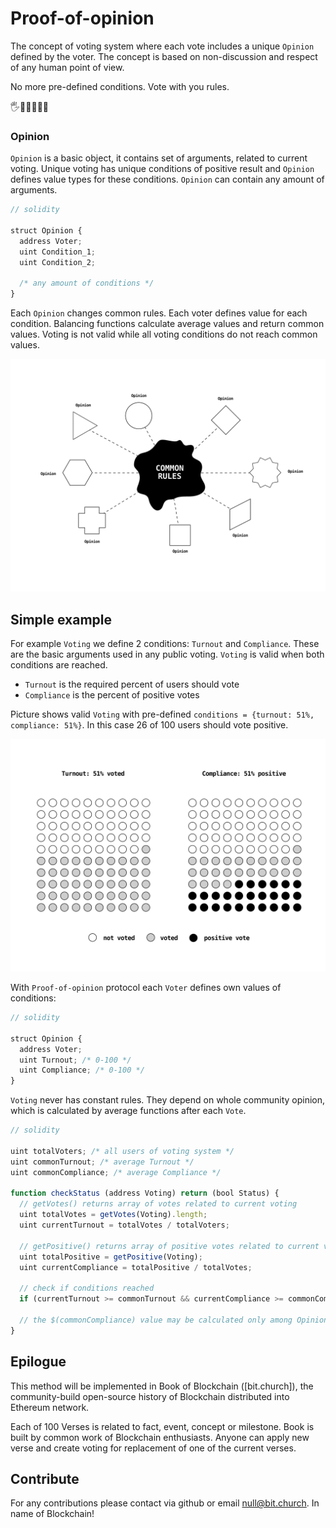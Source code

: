 # Proof-of-opinion

The concept of voting system where each vote includes a unique `Opinion` defined by the voter. The concept is based on non-discussion and respect of any human point of view.

No more pre-defined conditions. Vote with you rules.

🖐🤞🖖🤘🙏🖕

### Opinion

`Opinion` is a basic object, it contains set of arguments, related to current voting. Unique voting has unique conditions of positive result and `Opinion` defines value types for these conditions. `Opinion` can contain any amount of arguments.

```javascript
// solidity

struct Opinion {
  address Voter;
  uint Condition_1;
  uint Condition_2;
  
  /* any amount of conditions */
}
```

Each `Opinion` changes common rules. Each voter defines value for each condition. Balancing functions calculate average values and return common values. Voting is not valid while all voting conditions do not reach common values.

![proof-of-opinion](screenshots/proof-of-opinion.png)

## Simple example

For example `Voting` we define 2 conditions: `Turnout` and `Compliance`. These are the basic arguments used in any public voting. `Voting` is valid when both conditions are reached.

* `Turnout` is the required percent of users should vote
* `Compliance` is the percent of positive votes

Picture shows valid `Voting` with pre-defined `conditions = {turnout: 51%, compliance: 51%}`. In this case 26 of 100 users should vote positive.

![My image](screenshots/turnout-compliance.png)

With `Proof-of-opinion` protocol each `Voter` defines own values of conditions:

```javascript
// solidity

struct Opinion {
  address Voter;
  uint Turnout; /* 0-100 */ 
  uint Compliance; /* 0-100 */
}
```



`Voting` never has constant rules. They depend on whole community opinion, which is calculated by average functions after each `Vote`.

```javascript
// solidity

uint totalVoters; /* all users of voting system */
uint commonTurnout; /* average Turnout */
uint commonCompliance; /* average Compliance */

function checkStatus (address Voting) return (bool Status) {
  // getVotes() returns array of votes related to current voting
  uint totalVotes = getVotes(Voting).length;
  uint currentTurnout = totalVotes / totalVoters;

  // getPositive() returns array of positive votes related to current voting
  uint totalPositive = getPositive(Voting);
  uint currentCompliance = totalPositive / totalVotes;

  // check if conditions reached
  if (currentTurnout >= commonTurnout && currentCompliance >= commonCompliance) return true;

  // the $(commonCompliance) value may be calculated only among Opinions voted to current voting
}
```

## Epilogue

This method will be implemented in Book of Blockchain ([bit.church]), the community-build open-source history of Blockchain distributed into Ethereum network.

Each of 100 Verses is related to fact, event, concept or milestone. Book is built by common work of Blockchain enthusiasts. Anyone can apply new verse and create voting for replacement of one of the current verses.

## Contribute

For any contributions please contact via github or email null@bit.church. In name of Blockchain!